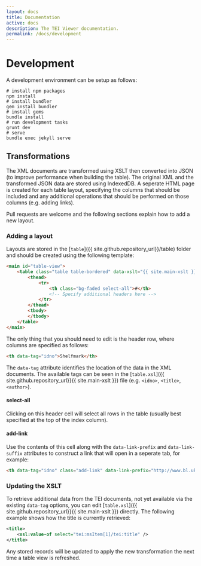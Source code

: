 ```yaml
---
layout: docs
title: Documentation
active: docs
description: The TEI Viewer documentation.
permalink: /docs/development
---
```


# Development

A development environment can be setup as follows:

```shell
# install npm packages
npm install
# install bundler
gem install bundler
# install gems
bundle install
# run development tasks
grunt dev
# serve
bundle exec jekyll serve
```


## Transformations

The XML documents are transformed using XSLT then converted into JSON (to
improve performance when building the table). The original XML and the
transformed JSON data are stored using IndexedDB. A seperate HTML page is
created for each table layout, specifying the columns that should be included
and any additional operations that should be performed on those columns
(e.g. adding links).

Pull requests are welcome and the following sections explain how to add a new
layout.


### Adding a layout

Layouts are stored in the [`table`]({{ site.github.repository_url}}/table) folder
and should be created using the following template:

```html
<main id="table-view">
    <table class="table table-bordered" data-xslt="{{ site.main-xslt }}">
        <thead>
            <tr>
                <th class="bg-faded select-all">#</th>
                <!-- Specify additional headers here -->
            </tr>
        </thead>
        <tbody>
        </tbody>
    </table>
</main>
```

The only thing that you should need to edit is the header row, where columns
are specified as follows:

```html
<th data-tag="idno">Shelfmark</th>
```

The `data-tag` attribute identifies the location of the data in the XML documents.
The available tags can be seen in the [`table.xsl`]({{ site.github.repository_url}}{{ site.main-xslt }})
file (e.g. `<idno>`, `<title>`, `<author>`).


#### select-all

Clicking on this header cell will select all rows in the table (usually best
specified at the top of the index column).

#### add-link

Use the contents of this cell along with the `data-link-prefix` and
`data-link-suffix` attributes to construct a link that will open in a seperate
tab, for example:

```html
<th data-tag="idno" class="add-link" data-link-prefix="http://www.bl.uk/manuscripts/FullDisplay.aspx?ref=">Shelfmark</th>
```


### Updating the XSLT

To retrieve additional data from the TEI documents, not yet available via the
existing `data-tag` options, you can edit [`table.xsl`]({{ site.github.repository_url}}{{ site.main-xslt }})
directly. The following example shows how the title is currently retrieved:

```xml
<title>
    <xsl:value-of select="tei:msItem[1]/tei:title" />
</title>
```

Any stored records will be updated to apply the new transformation the next time a table view is refreshed.
